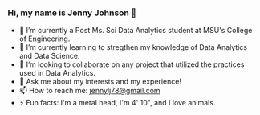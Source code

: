### Hi, my name is Jenny Johnson 👋

- 🔭 I’m currently a Post Ms. Sci Data Analytics student at MSU's College of Engineering.
- 🌱 I’m currently learning to stregthen my knowledge of Data Analytics and Data Science. 
- 👯 I’m looking to collaborate on any project that utilized the practices used in Data Analytics.
- 💬 Ask me about my interests and my experience!
- 📫 How to reach me: jennylj78@gmail.com
- ⚡ Fun facts: I'm a metal head, I'm 4' 10", and I love animals.

